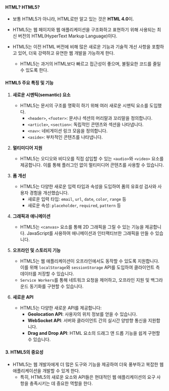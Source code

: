 
#### HTML? HTML5?

- 보통 HTML5가 아니라, HTML로만 알고 있는 것은 **HTML 4.0**이.

- HTML5는 웹 페이지와 웹 애플리케이션을 구조화하고 표현하기 위해 사용되는 최신 버전의 HTML(HyperText Markup Language)이다. 
- HTML5는 이전 HTML 버전에 비해 많은 새로운 기능과 기술적 개선 사항을 포함하고 있어, 더욱 강력하고 유연한 웹 개발을 가능하게 한다.
    - HTML5는 과거의 HTML보다 빠르고 접근성이 좋으며, 불필요한 코드를 줄일 수 있도록 한다.

#### HTML5 주요 특징 및 기능

1. **새로운 시멘틱(semantic) 요소**
    - HTML5는 문서의 구조를 명확히 하기 위해 여러 새로운 시맨틱 요소를 도입했다.
        - `<header>`, `<footer>`: 문서나 섹션의 머리말과 꼬리말을 정의합니다.
        - `<article>`, `<section>`: 독립적인 콘텐츠와 섹션을 나타냅니다.
        - `<nav>`: 네비게이션 링크 모음을 정의합니다.
        - `<aside>`: 부차적인 콘텐츠를 나타냅니다.

2. **멀티미디어 지원**
    - HTML5는 오디오와 비디오를 직접 삽입할 수 있는 `<audio>`와 `<video>` 요소를 제공합니다. 이를 통해 플러그인 없이 멀티미디어 콘텐츠를 사용할 수 있습니다.


3. **폼 개선**
    - HTML5는 다양한 새로운 입력 타입과 속성을 도입하여 폼의 유효성 검사와 사용자 경험을 개선했습니다.
        - 새로운 입력 타입: `email`, `url`, `date`, `color`, `range` 등
        - 새로운 속성: `placeholder`, `required`, `pattern` 등

4. **그래픽과 애니메이션**
    - HTML5는 `<canvas>` 요소를 통해 2D 그래픽을 그릴 수 있는 기능을 제공합니다. JavaScript를 사용하여 애니메이션과 인터랙티브한 그래픽을 만들 수 있습니다.

1. **오프라인 및 스토리지 기능**
    - HTML5는 웹 애플리케이션이 오프라인에서도 동작할 수 있도록 지원합니다. 이를 위해 `localStorage`와 `sessionStorage` API를 도입하여 클라이언트 측 데이터를 저장할 수 있습니다.
    - `Service Workers`를 통해 네트워크 요청을 제어하고, 오프라인 지원 및 백그라운드 동기화를 구현할 수 있습니다.

1. **새로운 API**
    - HTML5는 다양한 새로운 API를 제공합니다:
        - **Geolocation API**: 사용자의 위치 정보를 얻을 수 있습니다.
        - **WebSocket API**: 서버와 클라이언트 간의 실시간 양방향 통신을 지원합니다.
        - **Drag and Drop API**: HTML 요소의 드래그 앤 드롭 기능을 쉽게 구현할 수 있습니다.

#### 3. HTML5의 중요성

- HTML5는 웹 개발자에게 더 많은 도구와 기능을 제공하여 더욱 풍부하고 복잡한 웹 애플리케이션을 개발할 수 있게 한다.
	- 특히, HTML5의 새로운 요소와 API들은 현대적인 웹 애플리케이션의 요구 사항을 충족시키는 데 중요한 역할을 한다.

